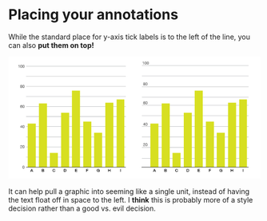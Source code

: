 # Placing your annotations

While the standard place for y-axis tick labels is to the left of the line, you can also **put them on top!**

![](assets/ai-text-on-lines.png)

It can help pull a graphic into seeming like a single unit, instead of having the text float off in space to the left. I **think** this is probably more of a style decision rather than a good vs. evil decision.
